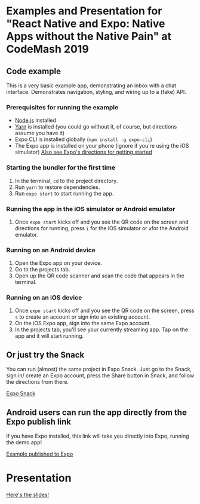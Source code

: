 # Examples and Presentation for "React Native and Expo: Native Apps without the Native Pain" at CodeMash 2019

## Code example
This is a very basic example app, demonstrating an inbox with a chat interface. Demonstrates navigation, styling, and wiring up to a (fake) API.

### Prerequisites for running the example
* [Node.js](https://nodejs.org/en/) installed
* [Yarn](https://yarnpkg.com/en/) is installed (you could go without it, of course, but directions assume you have it)
* Expo CLI is installed globally (`npm install -g expo-cli`)
* The Expo app is installed on your phone (ignore if you're using the iOS simulator)
[Also see Expo's directions for getting started](https://expo.io/learn)

### Starting the bundler for the first time
1. In the terminal, `cd` to the project directory.
2. Run `yarn` to restore dependencies.
3. Run `expo start` to start running the app.

### Running the app in the iOS simulator or Android emulator
1. Once `expo start` kicks off and you see the QR code on the screen and directions for running, press `i` for the iOS simulator or `a`for the Android emulator.

### Running on an Android device
1. Open the Expo app on your device.
2. Go to the projects tab.
3. Open up the QR code scanner and scan the code that appears in the terminal.

### Running on an iOS device
1. Once `expo start` kicks off and you see the QR code on the screen, press `s` to create an account or sign into an existing account.
2. On the iOS Expo app, sign into the same Expo account.
3. In the projects tab, you'll see your currently streaming app. Tap on the app and it will start running.

## Or just try the Snack
You can run (almost) the same project in Expo Snack. Just go to the Snack, sign in/ create an Expo account, press the Share button in Snack, and follow the directions from there.

[Expo Snack](https://snack.expo.io/@llamaluvr/codemash-2019-example)

## Android users can run the app directly from the Expo publish link

If you have Expo installed, this link will take you directly into Expo, running the demo app!

[Example published to Expo](https://exp.host/@llamaluvr/rn-expo-codemash-2019)

# Presentation

[Here's the slides!](https://docs.google.com/presentation/d/13ZctjaC89HC1IG78lY7ijyiU4KFQ00BZDR-AN97wAfk/edit?usp=sharing)
